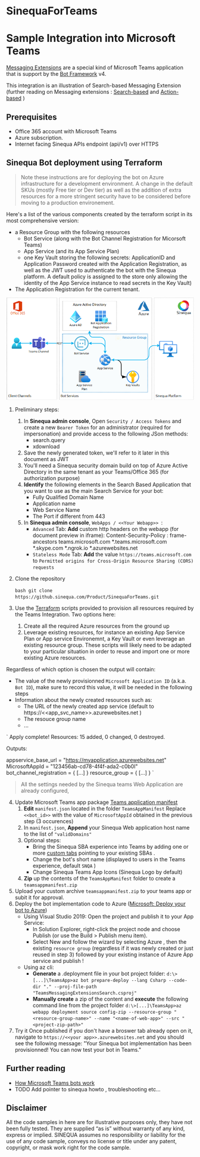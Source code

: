 # SinequaForTeams

# Sample Integration into Microsoft Teams

[Messaging Extensions](https://docs.microsoft.com/en-us/microsoftteams/platform/messaging-extensions/what-are-messaging-extensions) are a special kind of Microsoft Teams application that is support by the [Bot Framework](https://dev.botframework.com) v4.

This integration is an illustration of Search-based Messaging Extension (further reading on Messaging extensions : [Search-based](https://docs.microsoft.com/en-us/microsoftteams/platform/messaging-extensions/how-to/search-commands/define-search-command) and [Action-based](https://docs.microsoft.com/en-us/microsoftteams/platform/messaging-extensions/how-to/action-commands/define-action-command) )


## Prerequisites

- Office 365 account with Microsoft Teams  
- Azure subscription.
- Internet facing Sinequa APIs endpoint (api/v1) over HTTPS   


## Sinequa Bot deployment using Terraform 

> Note these instructions are for deploying the bot on Azure infrastructure for a development environment.
> A change in the default SKUs (mostly Free tier or Dev tier) as well as the addition of extra resources for a more stringent security have to be considered before moving to a production environement. 

Here's a list of the various components created by the terraform script in its most comprehensive version:
- a Resource Group with the following resources 
  -  Bot Service (along with the Bot Channel Registration for Micorsoft Teams)
  -  App Service (and its App Service Plan)
  -  one Key Vault storing the following secrets: ApplicationID and Application Password created with the Application Registration, as well as the JWT used to authenticate the bot with the Sinequa platform. A default policy is assigned to the store only allowing the identity of the App Service instance to read secrets in the Key Vault)
-  The Application Registration for the current tenant.    


![Architecture](/Images/Teams-bot.png)


1. Preliminary steps:
   1. In **Sinequa admin console**, Open `Security / Access Tokens` and create a new `Bearer Token` for an administrator (required for impersonation) and provide access to the following JSon methods:
      - search.query
      - xdownload  
   2. Save the newly generated token, we'll refer to it later in this document as JWT
   3. You'll need a Sinequa security domain build on top of Azure Active Directory in the same tenant as your Teams/Office 365 (for authorization purpose) 
   4. **Identify** the following elements in the Search Based Application that you want to use as the main Search Service for your bot:
      - Fully Qualified Domain Name 
      - Application name
      - Web Service Name
      - The Port if different from 443
   5. In **Sinequa admin console**, `WebApps / <<Your Webapp>> `:
      - `Advanced` Tab: **Add** custom http headers on the webapp (for document preview in iframe): Content-Security-Policy : frame-ancestors teams.microsoft.com *.teams.microsoft.com *.skype.com *.ngrok.io *.azurewebsites.net
      - `Stateless Mode` Tab: **Add**  the value ``https://teams.microsoft.com`` to `Permitted origins for Cross-Origin Resource Sharing (CORS) requests`  


2. Clone the repository

    `bash
    git clone https://github.sinequa.com/Product/SinequaForTeams.git
    `

3. Use the [Terraform](https://learn.hashicorp.com/collections/terraform/azure-get-started) scripts provided to provision all resources required by the Teams Integration.
Two options here: 
   1. Create all the required Azure resources from the ground up 
   2. Leverage existing resources, for instance an existing App Service Plan or App service Environemnt,  a Key Vault or even leverage an existing resource group. These scripts will likely need to be adapted to your particular situation in 
   order to reuse and import one or more existing Azure resources.
  
Regardless of which option is chosen the output will contain:
- The value of the newly provisionned `Microsoft Application ID` (a.k.a. `Bot ID`), make sure to record this value, it will be needed in the following steps
- Information about the newly created resources such as: 
  - The URL of the newly created app service (default to https://<<app_svc_name>>.azurewebsites.net )
  - The resouce group name
  - ...

`
Apply complete! Resources: 15 added, 0 changed, 0 destroyed.

Outputs:

appservice_base_url = "https://myapplication.azurewebsites.net"
MicrosoftAppId = "123456ab-cd78-4f4f-ada2-c0b0l"
bot_channel_registration = {
[...]
}
resource_group =  {
[...]
}
`

>All the settings needed by the Sinequa teams Web Application are already configured, 

4. Update Microsoft Teams app package [Teams application manifest](https://docs.microsoft.com/en-us/microsoftteams/platform/concepts/build-and-test/apps-package)  
   1. **Edit** `manifest.json` located in the folder `TeamsAppManifest` Replace `<<bot_id>>` with the value of `MicrosoftAppId` obtained in the previous step (3 occurences)
   2. In `manifest.json`, **Append** your Sinequa Web application host name to the list of  `"validDomains"`
   3. Optional steps:  
      - Bring the Sinequa SBA experience into Teams by adding one or more [custom tabs](https://docs.microsoft.com/en-us/microsoftteams/platform/tabs/what-are-tabs) pointing to your existing SBAs .
      - Change the bot's short name (displayed to users in the Teams experience, default `SNQA` ) 
      - Change Sinequa Teams App Icons (Sinequa Logo by default)
   4. **Zip** up the contents of the `TeamsAppManifest` folder to create a `teamsappmanifest.zip` 
5. Upload your custom archive `teamsappmanifest.zip` to your teams app or subit it for approval. 
6. Deploy the bot implementation code to Azure ([Microsoft: Deploy your bot to Azure](https://aka.ms/deploy-your-bot))
   - Using Visual Studio 2019: Open the project and publish it to your App Service:
     - In Solution Explorer, right-click the project node and choose Publish (or use the Build > Publish menu item).
     - Select New and follow the wizard by selecting Azure , then the existing `resource group` (regardless if it was newly created or just reused in step 3) 
     followed by your existing instance of Azure App service and publish !
   - Using az cli: 
     - **Generate** a .deployment file in your bot project folder: 
     `d:\>[...]\TeamsApp>az bot prepare-deploy --lang Csharp --code-dir "." --proj-file-path "TeamsMessagingExtensionsSearch.csproj"`
     - **Manually create** a zip of the content <project-zip-path>  and **execute** the following command line from the project folder `d:\>[...]\TeamsApp>az webapp deployment source config-zip --resource-group "<resource-group-name>" --name "<name-of-web-app>" --src "<project-zip-path>"`
7.  Try it
    Once published if you don't have a broswer tab already open on it, navigate to `https://<<your app>>.azurewebsites.net` and you should see the following message:
   "Your Sinequa bot implementation has been provisionned! You can now test your bot in Teams." 
    



## Further reading

- [How Microsoft Teams bots work](https://docs.microsoft.com/en-us/azure/bot-service/bot-builder-basics-teams?view=azure-bot-service-4.0&tabs=javascript)
- TODO Add pointer to sinequa howto , troubleshooting etc... 


## Disclaimer
All the code samples in here are for illustrative purposes only, they have not been fully tested. They are supplied “as is” without warranty of any kind, express or implied. SINEQUA assumes no responsibility or liability for the use of any code sample, conveys no license or title under any patent, copyright, or mask work right for the code sample.


